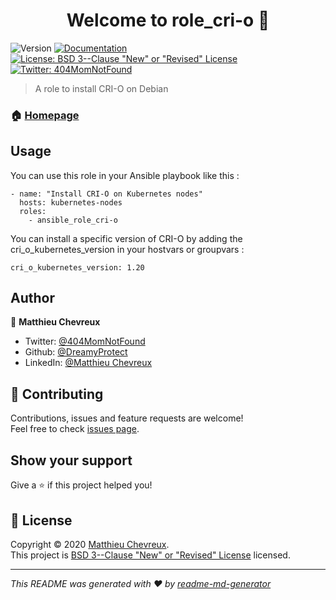 <h1 align="center">Welcome to role_cri-o 👋</h1>
<p>
  <img alt="Version" src="https://img.shields.io/badge/dynamic/json?url=https://api.github.com/repos/DreamyProtect/ansible_role_cri_o/releases/latest&label=version&query=$.tag_name&color=blue" />
  <a href="https://github.com/DreamyProtect/ansible_role_cri-o/blob/main/README.md" target="_blank">
    <img alt="Documentation" src="https://img.shields.io/badge/documentation-yes-brightgreen.svg" />
  </a>
  <a href="https://github.com/DreamyProtect/ansible_role_cri-o/blob/main/LICENSE" target="_blank">
    <img alt="License: BSD 3--Clause &#34;New&#34; or &#34;Revised&#34; License" src="https://img.shields.io/badge/License-BSD 3--Clause &#34;New&#34; or &#34;Revised&#34; License-yellow.svg" />
  </a>
  <a href="https://twitter.com/404MomNotFound" target="_blank">
    <img alt="Twitter: 404MomNotFound" src="https://img.shields.io/twitter/follow/404MomNotFound.svg?style=social" />
  </a>
</p>

> A role to install CRI-O on Debian

### 🏠 [Homepage](https://github.com/DreamyProtect/ansible_role_cri-o)

## Usage

You can use this role in your Ansible playbook like this :

```
- name: "Install CRI-O on Kubernetes nodes"
  hosts: kubernetes-nodes
  roles: 
    - ansible_role_cri-o
```

You can install a specific version of CRI-O by adding the cri_o_kubernetes_version in your hostvars or groupvars :

```
cri_o_kubernetes_version: 1.20
```

## Author

👤 **Matthieu Chevreux**

* Twitter: [@404MomNotFound](https://twitter.com/404MomNotFound)
* Github: [@DreamyProtect](https://github.com/DreamyProtect)
* LinkedIn: [@Matthieu Chevreux](https://linkedin.com/in/matthieu-chevreux-479680111)

## 🤝 Contributing

Contributions, issues and feature requests are welcome!<br />Feel free to check [issues page](https://github.com/DreamyProtect/ansible_role_cri-o/issues). 

## Show your support

Give a ⭐️ if this project helped you!

## 📝 License

Copyright © 2020 [Matthieu Chevreux](https://github.com/DreamyProtect).<br />
This project is [BSD 3--Clause &#34;New&#34; or &#34;Revised&#34; License](https://github.com/DreamyProtect/ansible_role_cri-o/blob/main/LICENSE) licensed.

***
_This README was generated with ❤️ by [readme-md-generator](https://github.com/kefranabg/readme-md-generator)_
